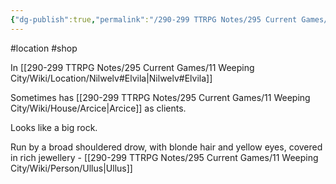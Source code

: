 ```yaml
---
{"dg-publish":true,"permalink":"/290-299 TTRPG Notes/295 Current Games/11 Weeping City/Wiki/Location/Na T'puuli/"}
---
```



#location #shop

In [[290-299 TTRPG Notes/295 Current Games/11 Weeping City/Wiki/Location/Nilwelv#Elvila\|Nilwelv#Elvila]]

Sometimes has [[290-299 TTRPG Notes/295 Current Games/11 Weeping City/Wiki/House/Arcice\|Arcice]] as clients.

Looks like a big rock.

Run by a broad shouldered drow, with blonde hair and yellow eyes, covered in rich jewellery - [[290-299 TTRPG Notes/295 Current Games/11 Weeping City/Wiki/Person/Ullus\|Ullus]]